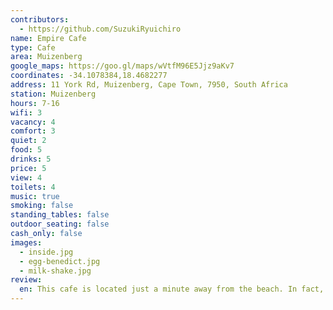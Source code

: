 ```yaml
---
contributors:
  - https://github.com/SuzukiRyuichiro
name: Empire Cafe
type: Cafe
area: Muizenberg
google_maps: https://goo.gl/maps/wVtfM96E5Jjz9aKv7
coordinates: -34.1078384,18.4682277
address: 11 York Rd, Muizenberg, Cape Town, 7950, South Africa
station: Muizenberg
hours: 7-16
wifi: 3
vacancy: 4
comfort: 3
quiet: 2
food: 5
drinks: 5
price: 5
view: 4
toilets: 4
music: true
smoking: false
standing_tables: false
outdoor_seating: false
cash_only: false
images:
  - inside.jpg
  - egg-benedict.jpg
  - milk-shake.jpg
review:
  en: This cafe is located just a minute away from the beach. In fact, if you go upstairs and get a seat with the ocean view! The food is generally good and the milk shake was amazing 🥤 They've got some craft beers from town as well. It feels bit more like a restaurant than a work cafe, but when I went, there were a few individuals with laptops open so there are a few who stays there for a long time. Also, the staff said "I wish I can code. Good for you bro", so I guess they don't care if you work there. However, I have to mention that one time I went with a friend, they forgot about our orders and it didn't come out for 40 mins. And they blamed on other staff. That was a bit unprofessional.
---
```

